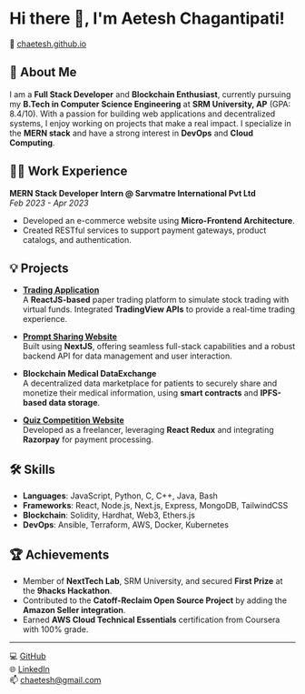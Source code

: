 
# Hi there 👋, I'm Aetesh Chagantipati!

🔗 [chaetesh.github.io](https://github.com/chaetesh)

## 🚀 About Me

I am a **Full Stack Developer** and **Blockchain Enthusiast**, currently pursuing my **B.Tech in Computer Science Engineering** at **SRM University, AP** (GPA: 8.4/10). With a passion for building web applications and decentralized systems, I enjoy working on projects that make a real impact. I specialize in the **MERN stack** and have a strong interest in **DevOps** and **Cloud Computing**.

## 👨‍💻 Work Experience

**MERN Stack Developer Intern @ Sarvmatre International Pvt Ltd**  
*Feb 2023 - Apr 2023*

- Developed an e-commerce website using **Micro-Frontend Architecture**.
- Created RESTful services to support payment gateways, product catalogs, and authentication.

## 💡 Projects

- **[Trading Application](https://github.com/chaetesh)**  
  A **ReactJS-based** paper trading platform to simulate stock trading with virtual funds. Integrated **TradingView APIs** to provide a real-time trading experience.

- **[Prompt Sharing Website](https://nextjs-prompts.vercel.app/)**  
  Built using **NextJS**, offering seamless full-stack capabilities and a robust backend API for data management and user interaction.

- **Blockchain Medical DataExchange**  
  A decentralized data marketplace for patients to securely share and monetize their medical information, using **smart contracts** and **IPFS-based data storage**.

- **[Quiz Competition Website](https://thequrancompetition.com)**  
  Developed as a freelancer, leveraging **React Redux** and integrating **Razorpay** for payment processing.

## 🛠️ Skills

- **Languages**: JavaScript, Python, C, C++, Java, Bash
- **Frameworks**: React, Node.js, Next.js, Express, MongoDB, TailwindCSS
- **Blockchain**: Solidity, Hardhat, Web3, Ethers.js
- **DevOps**: Ansible, Terraform, AWS, Docker, Kubernetes

## 🏆 Achievements

- Member of **NextTech Lab**, SRM University, and secured **First Prize** at the **9hacks Hackathon**.
- Contributed to the **Catoff-Reclaim Open Source Project** by adding the **Amazon Seller integration**.
- Earned **AWS Cloud Technical Essentials** certification from Coursera with 100% grade.

---

💻 [GitHub](https://github.com/chaetesh)  
🌐 [LinkedIn](https://linkedin.com/in/aeteshch)  
📫 [chaetesh@gmail.com](mailto:chaetesh@gmail.com)

